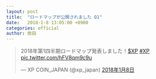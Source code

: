 ```yaml
---
layout: post
title:  "ロードマップが公開されました Q1"
date:   2018-1-8 13:05:00 +0900
categories: official
author: 依田
---  
```

<blockquote class="twitter-tweet" data-lang="ja"><p lang="ja" dir="ltr">2018年第1四半期ロードマップ発表しました！<a href="https://twitter.com/search?q=%24XP&amp;src=ctag&amp;ref_src=twsrc%5Etfw">$XP</a> <a href="https://twitter.com/hashtag/XP?src=hash&amp;ref_src=twsrc%5Etfw">#XP</a> <a href="https://t.co/hFV8qm9c9u">pic.twitter.com/hFV8qm9c9u</a></p>&mdash; XP COIN_JAPAN (@xp_japan) <a href="https://twitter.com/xp_japan/status/950182860383707137?ref_src=twsrc%5Etfw">2018年1月8日</a></blockquote>
<script async src="https://platform.twitter.com/widgets.js" charset="utf-8"></script>
